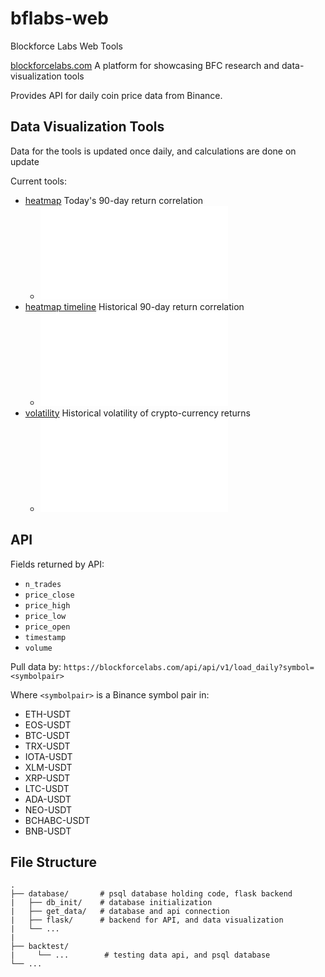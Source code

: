 # bflabs-web
Blockforce Labs Web Tools

[blockforcelabs.com](https://blockforcelabs.com/)
A platform for showcasing BFC research and data-visualization tools

Provides API for daily coin price data from Binance.

## Data Visualization Tools 

Data for the tools is updated once daily, and calculations are done on update

Current tools:

* [heatmap](https://blockforcelabs.com/api/heatmap) Today's 90-day return correlation
    * ![Example Heatmap](docs/heatmap_example.img)
* [heatmap timeline](https://blockforcelabs.com/api/heatmap_timeline) Historical 90-day return correlation
    * ![Example Heatmap Timeline](docs/heatmap_timeline_example.img)
* [volatility](https://blockforcelabs.com/api/volatility) Historical volatility of crypto-currency returns
    * ![Example Volatility Chart](docs/volatility_example.img)
## API
Fields returned by API:
* `n_trades`
* `price_close`
* `price_high`
* `price_low`
* `price_open`
* `timestamp`
* `volume`

Pull data by: `https://blockforcelabs.com/api/api/v1/load_daily?symbol=<symbolpair>`

Where `<symbolpair>` is a Binance symbol pair in:

- ETH-USDT
- EOS-USDT
- BTC-USDT
- TRX-USDT
- IOTA-USDT
- XLM-USDT
- XRP-USDT
- LTC-USDT
- ADA-USDT
- NEO-USDT
- BCHABC-USDT
- BNB-USDT


## File Structure

    .
    ├── database/       # psql database holding code, flask backend
    |   ├── db_init/    # database initialization
    |   ├── get_data/   # database and api connection
    |   ├── flask/      # backend for API, and data visualization       
    |   └── ...
    |
    ├── backtest/
    |     └── ...        # testing data api, and psql database
    └── ...
